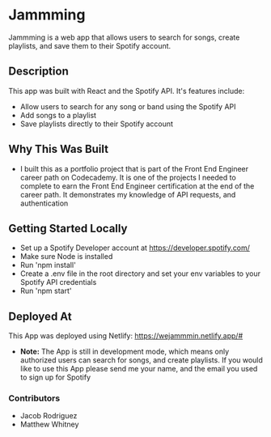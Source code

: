 # Jammming

Jammming is a web app that allows users to search for songs, create playlists, and save them to their Spotify account.

## Description

This app was built with React and the Spotify API. It's features include:

- Allow users to search for any song or band using the Spotify API
- Add songs to a playlist
- Save playlists directly to their Spotify account

## Why This Was Built

- I built this as a portfolio project that is part of the Front End Engineer career path on Codecademy. It is one of the projects I needed to complete to earn the Front End Engineer certification at the end of the career path. It demonstrates my knowledge of API requests, and authentication

## Getting Started Locally

- Set up a Spotify Developer account at https://developer.spotify.com/
- Make sure Node is installed
- Run 'npm install'
- Create a .env file in the root directory and set your env variables to your Spotify API credentials
- Run 'npm start'

## Deployed At

This App was deployed using Netlify: https://wejammmin.netlify.app/#

- **Note:** The App is still in development mode, which means only authorized users can search for songs, and create playlists. If you would like to use this App please send me your name, and the email you used to sign up for Spotify

### Contributors

- Jacob Rodriguez
- Matthew Whitney
